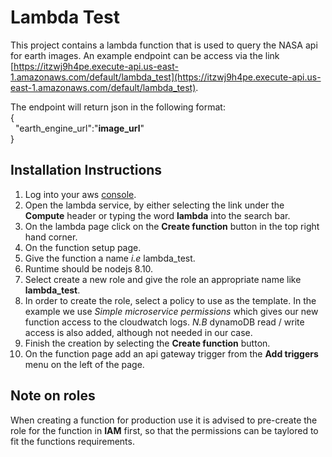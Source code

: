 Lambda Test
===========

This project contains a lambda function that is used to query the NASA api for earth images.
An example endpoint can be access via the link [https://itzwj9h4pe.execute-api.us-east-1.amazonaws.com/default/lambda_test](https://itzwj9h4pe.execute-api.us-east-1.amazonaws.com/default/lambda_test).

The endpoint will return json in the following format:  
{  
&nbsp;&nbsp;"earth_engine_url":"**image_url**"  
}

Installation Instructions
-------------------------

1. Log into your aws [console](https://aws.amazon.com/console/).
2. Open the lambda service, by either selecting the link under the **Compute** header or typing the word **lambda** into the search bar.
3. On the lambda page click on the **Create function** button in the top right hand corner.
4. On the function setup page.
5. Give the function a name _i.e_ lambda_test.
6. Runtime should be nodejs 8.10.
7. Select create a new role and give the role an appropriate name like **lambda_test**.
8. In order to create the role, select a policy to use as the template. In the example we use _Simple microservice permissions_ which gives our new function access to the cloudwatch logs. _N.B_ dynamoDB read / write access is also added, although not needed in our case.
9. Finish the creation by selecting the **Create function** button.
10. On the function page add an api gateway trigger from the **Add triggers** menu on the left of the page.

Note on roles
-------------

When creating a function for production use it is advised to pre-create the role for the function in **IAM** first, so that the permissions can be taylored to fit the functions requirements.
